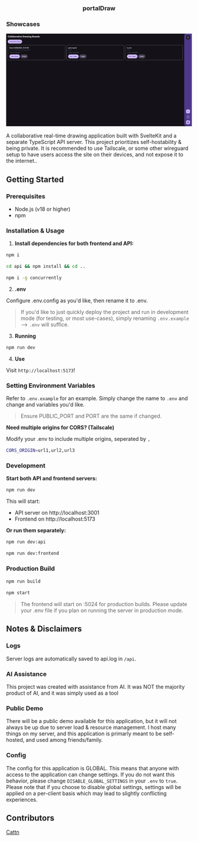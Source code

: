 <h3 align="center">
    <strong>portalDraw</strong>
</h3>

### Showcases

<p align="center">
    <img src="https://github.com/Cattn/portalDraw/blob/main/static/showcase.png?raw=true">
</p>

A collaborative real-time drawing application built with SvelteKit and a separate TypeScript API server. This project prioritizes self-hostability & being private. It is recommended to use Tailscale, or some other wireguard setup to have users access the site on their devices, and not expose it to the internet..


## Getting Started

### Prerequisites

- Node.js (v18 or higher)
- npm

### Installation & Usage

1. **Install dependencies for both frontend and API:**
 
```bash
npm i
```

```bash
cd api && npm install && cd ..
```

```bash
npm i -g concurrently
```
2. **.env**

Configure .env.config as you'd like, then rename it to .env.
> If you'd like to just quickly deploy the project and run in development mode (for testing, or most use-cases), simply renaming ``.env.example`` --> ``.env`` will suffice.

3. **Running**

```bash
npm run dev
```

4. **Use**

Visit ``http://localhost:5173``!

### Setting Environment Variables

Refer to ``.env.example`` for an example. Simply change the name to ``.env`` and change and variables you'd like. 

> Ensure PUBLIC_PORT and PORT are the same if changed.

**Need multiple origins for CORS? (Tailscale)**

Modify your .env to include multiple origins, seperated by ``,``
```bash
CORS_ORIGIN=url1,url2,url3
```

### Development

**Start both API and frontend servers:**

```bash
npm run dev
```

This will start:
- API server on http://localhost:3001
- Frontend on http://localhost:5173

**Or run them separately:**

```bash
npm run dev:api
```
```bash
npm run dev:frontend
```

### Production Build

```bash
npm run build
```
```bash
npm start
```

> The frontend will start on :5024 for production builds. Please update your .env file if you plan on running the server in production mode.

## Notes & Disclaimers

### Logs
Server logs are automatically saved to api.log in ``/api``.

### AI Assistance
This project was created with assistance from AI. It was NOT the majority product of AI, and it was simply used as a tool

### Public Demo
There will be a public demo available for this application, but it will not always be up due to server load & resource management. I host many things on my server, and this application is primarly meant to be self-hosted, and used among friends/family.

### Config
The config for this application is GLOBAL. This means that anyone with access to the application can change settings. If you do not want this behavior, please change ``DISABLE_GLOBAL_SETTINGS`` in your ``.env`` to ``true``. Please note that if you choose to disable global settings, settings will be applied on a per-client basis which may lead to slightly conflicting experiences.

## Contributors
[Cattn](https://github.com/cattn)
